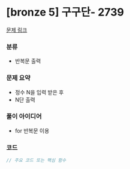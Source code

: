 # [bronze 5] 구구단- 2739

[문제 링크](https://www.acmicpc.net/problem/2739)

### 분류
- 반복문 출력

### 문제 요약
- 정수 N을 입력 받은 후
- N단 출력

### 풀이 아이디어
- for 반복문 이용

### 코드
```java
// 주요 코드 또는 핵심 함수